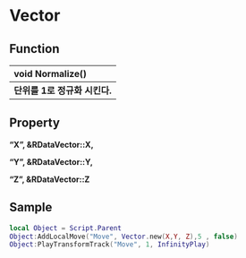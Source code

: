 # Vector

## **Function**

| **void Normalize\(\)** |
| :--- |
| **단위를 1로 정규화 시킨다.** |

 

## **Property**

**“X”, &RDataVector::X,**

**“Y”, &RDataVector::Y,**

**“Z”, &RDataVector::Z**

 

## **Sample**

```lua
local Object = Script.Parent
Object:AddLocalMove("Move", Vector.new(X,Y, Z),5 , false)
Object:PlayTransformTrack("Move", 1, InfinityPlay)
```

